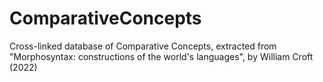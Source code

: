 # ComparativeConcepts
Cross-linked database of Comparative Concepts, extracted from "Morphosyntax: constructions of the world's languages", by William Croft (2022)
